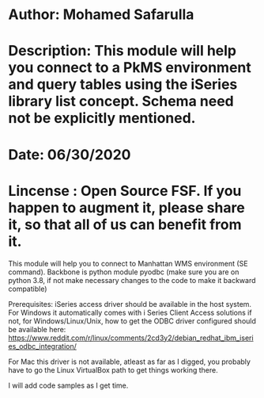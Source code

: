# Author: Mohamed Safarulla
# Description: This module will help you connect to a PkMS environment and query tables using the iSeries library list concept. Schema need not be explicitly mentioned.
# Date: 06/30/2020 
# Lincense : Open Source FSF. If you happen to augment it, please share it, so that all of us can benefit from it. 

This module will help you to connect to Manhattan WMS environment (SE command). Backbone is python module pyodbc (make sure you are on 
python 3.8, if not make necessary changes to the code to make it backward compatible)

Prerequisites:
iSeries access driver should be available in the host system. 
For Windows it automatically comes with i Series Client Access solutions 
if not, for Windows/Linux/Unix, how to get the ODBC driver configured should be available here:
https://www.reddit.com/r/linux/comments/2cd3y2/debian_redhat_ibm_iseries_odbc_integration/


For Mac this driver is not available, atleast as far as I digged, you probably have to go the Linux VirtualBox path to get things working there.

I will add code samples as I get time. 

